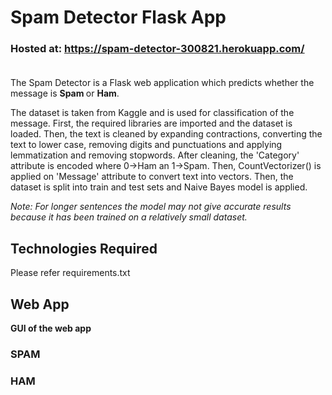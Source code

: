 # Spam Detector Flask App

### <b> Hosted at: </b> https://spam-detector-300821.herokuapp.com/ <br><br>

The Spam Detector is a Flask web application which predicts whether the message is <b> Spam </b> or <b> Ham</b>.

The dataset is taken from Kaggle and is used for classification of the message. First, the required libraries are imported and the dataset is loaded. Then, the text is cleaned by expanding contractions, converting the text to lower case, removing digits and punctuations and applying lemmatization and removing stopwords. After cleaning, the 'Category' attribute is encoded where 0->Ham an 1->Spam. Then, CountVectorizer() is applied on 'Message' attribute to convert text into vectors. Then, the dataset is split into train and test sets and Naive Bayes model is applied.

<i> Note: For longer sentences the model may not give accurate results because it has been trained on a relatively small dataset. </i>


## Technologies Required

Please refer requirements.txt


## Web App

<b> GUI of the web app </b>

### SPAM

<!-- ![alt text](http://url/to/img.png) -->


### HAM


